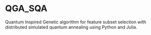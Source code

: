 # QGA_SQA
Quantum Inspired Genetic algorithm for feature subset selection with distributed simulated quantum annealing using Python and Julia.
